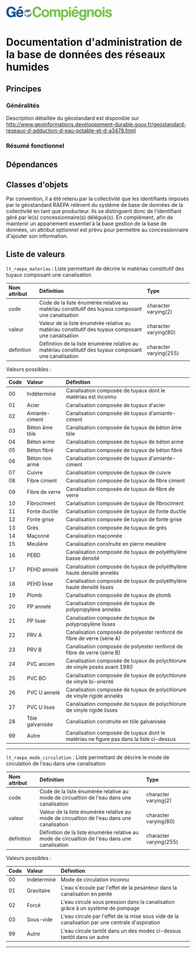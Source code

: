 ![picto](/doc/img/Logo_web-GeoCompiegnois.png)

# Documentation d'administration de la base de données des réseaux humides

## Principes
  
### Généralités

Description détaillée du géostandard est disponible sur http://www.geoinformations.developpement-durable.gouv.fr/geostandard-reseaux-d-adduction-d-eau-potable-et-d-a3478.html
 
### Résumé fonctionnel
 
## Dépendances


## Classes d'objets

Par convention, il a été retenu par la collectivité que les identifiants imposés par le géostandard RAEPA relèvent du système de base de données de la collectivité en tant que producteur. Ils se distinguent donc de l'identifiant géré par le(s) concessionnaire(s) délégué(s). En complément, afin de maintenir un appariement essentiel à la base gestion de la base de données, un attribut optionnel est prévu pour permettre au concessionnaire d'ajouter son information.

## Liste de valeurs


`lt_raepa_materiau` : Liste permettant de décrire le matériau constitutif des tuyaux composant une canalisation 

|Nom attribut | Définition | Type | 
|:---|:---|:---|
|code|Code de la liste énumérée relative au matériau constitutif des tuyaux composant une canalisation|character varying(2)|
|valeur|Valeur de la liste énumérée relative au matériau constitutif des tuyaux composant une canalisation|character varying(80)|
|definition|Définition de la liste énumérée relative au matériau constitutif des tuyaux composant une canalisation|character varying(255)|

Valeurs possibles :

|Code | Valeur | Définition |
|:---|:---|:---|  
|00|Indéterminé|Canalisation composée de tuyaux dont le matériau est inconnu|
|01|Acier|Canalisation composée de tuyaux d'acier|
|02|Amiante-ciment|Canalisation composée de tuyaux d'amiante-ciment|
|03|Béton âme tôle|Canalisation composée de tuyaux de béton âme tôle|
|04|Béton armé|Canalisation composée de tuyaux de béton armé|
|05|Béton fibré|Canalisation composée de tuyaux de béton fibré|
|06|Béton non armé|Canalisation composée de tuyaux d'amiante-ciment|
|07|Cuivre|Canalisation composée de tuyaux de cuivre|
|08|Fibre ciment|Canalisation composée de tuyaux de fibre ciment|
|09|Fibre de verre|Canalisation composée de tuyaux de fibre de verre|
|10|Fibrociment|Canalisation composée de tuyaux de fibrociment|
|11|Fonte ductile|Canalisation composée de tuyaux de fonte ductile|
|12|Fonte grise|Canalisation composée de tuyaux de fonte grise|
|13|Grès|Canalisation composée de tuyaux de grès|
|14|Maçonné|Canalisation maçonnée|
|15|Meulière|Canalisation construite en pierre meulière|
|16|PEBD|Canalisation composée de tuyaux de polyéthylène basse densité|
|17|PEHD annelé|Canalisation composée de tuyaux de polyéthylène haute densité annelés|
|18|PEHD lisse|Canalisation composée de tuyaux de polyéthylène haute densité lisses|
|19|Plomb|Canalisation composée de tuyaux de plomb|
|20|PP annelé|Canalisation composée de tuyaux de polypropylène annelés|
|21|PP lisse|Canalisation composée de tuyaux de polypropylène lisses|
|22|PRV A|Canalisation composée de polyester renforcé de fibre de verre (série A)|
|23|PRV B|Canalisation composée de polyester renforcé de fibre de verre (série B)|
|24|PVC ancien|Canalisation composée de tuyaux de polychlorure de vinyle posés avant 1980|
|25|PVC BO|Canalisation composée de tuyaux de polychlorure de vinyle bi-orienté|
|26|PVC U annelé|Canalisation composée de tuyaux de polychlorure de vinyle rigide annelés|
|27|PVC U lisse|Canalisation composée de tuyaux de polychlorure de vinyle rigide lisses|
|28|Tôle galvanisée|Canalisation construite en tôle galvanisée|
|99|Autre|Canalisation composée de tuyaux dont le matériau ne figure pas dans la liste ci-dessus|

---

`lt_raepa_mode_circulation` : Liste permettant de décrire le mode de circulation de l'eau dans une canalisation 

|Nom attribut | Définition | Type  |
|:---|:---|:---|
|code|Code de la liste énumérée relative au mode de circualtion de l'eau dans une canalisation|character varying(2)|
|valeur|Valeur de la liste énumérée relative au mode de circualtion de l'eau dans une canalisation|character varying(80)|
|definition|Définition de la liste énumérée relative au mode de circualtion de l'eau dans une canalisation|character varying(255)|

Valeurs possibles :

|Code | Valeur | Définition |
|:---|:---|:---|  
|00|Indéterminé|Mode de circulation inconnu|
|01|Gravitaire|L'eau s'écoule par l'effet de la pesanteur dans la canalisation en pente|
|02|Forcé|L'eau circule sous pression dans la canalisation grâce à un système de pompage|
|03|Sous-vide|L'eau circule par l'effet de la mise sous vide de la canalisation par une centrale d'aspiration|
|99|Autre|L'eau circule tantôt dans un des modes ci-dessus tantôt dans un autre|

---

